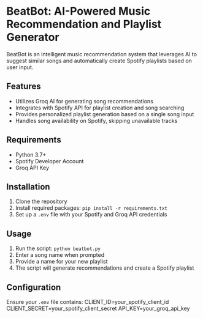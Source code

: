 # BeatBot: AI-Powered Music Recommendation and Playlist Generator

BeatBot is an intelligent music recommendation system that leverages AI to suggest similar songs and automatically create Spotify playlists based on user input.

## Features

- Utilizes Groq AI for generating song recommendations
- Integrates with Spotify API for playlist creation and song searching
- Provides personalized playlist generation based on a single song input
- Handles song availability on Spotify, skipping unavailable tracks

## Requirements

- Python 3.7+
- Spotify Developer Account
- Groq API Key

## Installation

1. Clone the repository
2. Install required packages: `pip install -r requirements.txt`
3. Set up a `.env` file with your Spotify and Groq API credentials

## Usage

1. Run the script: `python beatbot.py`
2. Enter a song name when prompted
3. Provide a name for your new playlist
4. The script will generate recommendations and create a Spotify playlist

## Configuration

Ensure your `.env` file contains:
CLIENT_ID=your_spotify_client_id
CLIENT_SECRET=your_spotify_client_secret
API_KEY=your_groq_api_key